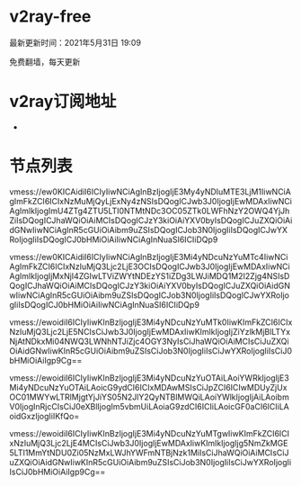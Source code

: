 # v2ray-free
最新更新时间：2021年5月31日 19:09

免费翻墙，每天更新

# v2ray订阅地址
* 

# 节点列表
vmess://ew0KICAidiI6ICIyIiwNCiAgInBzIjogIjE3My4yNDIuMTE3LjM1IiwNCiAgImFkZCI6ICIxNzMuMjQyLjExNy4zNSIsDQogICJwb3J0IjogIjEwMDAxIiwNCiAgImlkIjogImU4ZTg4ZTU5LTI0NTMtNDc3OC05ZTk0LWFhNzY2OWQ4YjJhZiIsDQogICJhaWQiOiAiMCIsDQogICJzY3kiOiAiYXV0byIsDQogICJuZXQiOiAidGNwIiwNCiAgInR5cGUiOiAibm9uZSIsDQogICJob3N0IjogIiIsDQogICJwYXRoIjogIiIsDQogICJ0bHMiOiAiIiwNCiAgInNuaSI6ICIiDQp9

vmess://ew0KICAidiI6ICIyIiwNCiAgInBzIjogIjE3Mi4yNDcuNzYuMTc4IiwNCiAgImFkZCI6ICIxNzIuMjQ3Ljc2LjE3OCIsDQogICJwb3J0IjogIjEwMDAxIiwNCiAgImlkIjogIjMxNjI4ZGIwLTViZWYtNDEzYS1iZDg3LWJiMDQ1M2I2Zjg4NSIsDQogICJhaWQiOiAiMCIsDQogICJzY3kiOiAiYXV0byIsDQogICJuZXQiOiAidGNwIiwNCiAgInR5cGUiOiAibm9uZSIsDQogICJob3N0IjogIiIsDQogICJwYXRoIjogIiIsDQogICJ0bHMiOiAiIiwNCiAgInNuaSI6ICIiDQp9

vmess://ewoidiI6ICIyIiwKInBzIjogIjE3Mi4yNDcuNzYuMTk0IiwKImFkZCI6ICIxNzIuMjQ3Ljc2LjE5NCIsCiJwb3J0IjogIjEwMDAxIiwKImlkIjogIjZiYzlkMjBlLTYxNjAtNDkxMi04NWQ3LWNhNTJiZjc4OGY3NyIsCiJhaWQiOiAiMCIsCiJuZXQiOiAidGNwIiwKInR5cGUiOiAibm9uZSIsCiJob3N0IjogIiIsCiJwYXRoIjogIiIsCiJ0bHMiOiAiIgp9Cg==

vmess://ewoidiI6ICIyIiwKInBzIjogIjE3Mi4yNDcuNzYuOTAiLAoiYWRkIjogIjE3Mi4yNDcuNzYuOTAiLAoicG9ydCI6ICIxMDAwMSIsCiJpZCI6ICIwMDUyZjUxOC01MWYwLTRlMjgtYjJiYS05N2JlY2QyNTBlMWQiLAoiYWlkIjogIjAiLAoibmV0IjogInRjcCIsCiJ0eXBlIjogIm5vbmUiLAoiaG9zdCI6ICIiLAoicGF0aCI6ICIiLAoidGxzIjogIiIKfQo=

vmess://ewoidiI6ICIyIiwKInBzIjogIjE3Mi4yNDcuNzYuMTgwIiwKImFkZCI6ICIxNzIuMjQ3Ljc2LjE4MCIsCiJwb3J0IjogIjEwMDAxIiwKImlkIjogIjg5NmZkMGE5LTI1MmYtNDU0Zi05NzMxLWJhYWFmNTBjNzk1MiIsCiJhaWQiOiAiMCIsCiJuZXQiOiAidGNwIiwKInR5cGUiOiAibm9uZSIsCiJob3N0IjogIiIsCiJwYXRoIjogIiIsCiJ0bHMiOiAiIgp9Cg==
